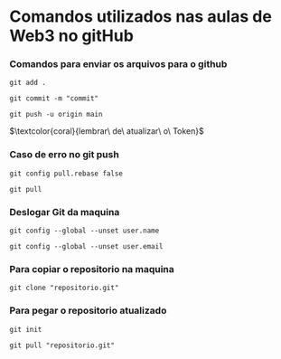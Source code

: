 # **Comandos utilizados nas aulas de Web3 no gitHub**

### Comandos para enviar os arquivos para o github
```
git add .
```
```
git commit -m "commit"
```
```
git push -u origin main
```
$\textcolor{coral}{lembrar\ de\ atualizar\ o\ Token}$
 
### Caso de erro no git push
```
git config pull.rebase false
```
```
git pull
```

### Deslogar Git da maquina
```
git config --global --unset user.name
```
```
git config --global --unset user.email
```

### Para copiar o repositorio na maquina
```
git clone "repositorio.git"
```
### Para pegar o repositorio atualizado 
```
git init
```
```
git pull "repositorio.git"
```
